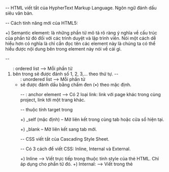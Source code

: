 -- HTML viết tắt của HypherText Markup Language. Ngôn ngữ đánh dấu siêu văn bản.

-- Cách tính năng mới của HTML5:

+) Semantic element: là những phần tử mô tả rõ ràng ý nghĩa về cấu trúc của phần tử đó đối
với các trình duyệt và lập trình viên. Nói một cách dễ hiểu hơn có nghĩa là chỉ cần đọc
tên các element này là chúng ta có thể hiểu được nội dung bên trong element này nói về cái gì.

-- <ol>: ordered list --> Mỗi phần tử <li> bên trong sẽ được đánh số 1, 2, 3,... theo thứ tự.
-- <ul>: unordered list --> Mỗi phần tử <li> sẽ được đánh dấu bằng chấm đen (•) theo mặc định.

-- <a>: anchor element --> Có 2 loại link: link với page khác trong cùng project, link tới một trang khác.

-- thuộc tính target trong <a>

+) \_self (mặc định) – Mở liên kết trong cùng tab hoặc cửa sổ hiện tại.

+) \_blank – Mở liên kết sang tab mới.

-- CSS viết tắt của Cascading Style Sheet.

-- Có 3 cách để viết CSS: Inline, Internal và External.

+) Inline --> Viết trực tiếp trong thuộc tính style của thẻ HTML. Chỉ áp dụng cho phần tử đó.
+) Internal: --> Viết trong thẻ <style> bên trong <head>. Dùng khi chỉ cần CSS cho một trang duy nhất.
+) External: --> Viết trong file .css riêng, rồi liên kết bằng <link>. Giúp quản lý code tốt hơn, áp dụng
được cho nhiều trang.

-- Table Element

- Ý nghĩa các thẻ:
  +) <table></table>: Xác định một bảng
  +) <thead></thead>: Phần đầu của bảng
  +) <tbody></tbody>: Phần thân của bảng
  +) <tr></tr> (table row): Xác định một hàng của bảng
  +) <th></th> (table header): Xác định tiêu đề của bảng
  +) <td></td> (table data): Xác định dữ liệu ô của bảng

- Thuộc tính:
  +) colspan: tạo ô mở rộng trên nhiều cột
  +) rowspan: tạo ô kéo dài trên nhiều hàng

-- Block, Inline, Inline-Block

+) Block: Luôn luôn bắt đầu trên một dòng mới, chiếm 100% width của cha. Padding và Margin áp dụng cho 4 phía.
+) Inline: Chiếm đủ width của content, không set width và height được. Padding và Margin
không thể set theo chìu dọc. pseudo element là 1 inline element.
+) Inline-Block: Giống như Inline nhưng set được height và width. img là 1 inline-block element.

-- FLEX BOX

- justify-content: trục chính

- align-items: trục phụ

- flex-grow: giá trị mặc định là 0, dùng để cho phép các phần tử giãn ra để chiếm các
  empty space còn lại. Nếu phần tử A có flex-grow: 1 còn phần tử B có flex-grow: 2 thì sẽ khoảng
  empty space mà B được chiếm sẽ gấp đôi A chứ không phải B sẽ bự gấp 2 lần A.

- flex-basis: giá trị mặc định là auto, đùng để set chiều rộng hoặc chiều cao của phần tử dựa vào
  flex-direction row hay column.

- flex-shrink: giá trị mặc định là 1, đùng để cho phép các phần tử tự động thu hẹp lại
  để phù hợp với flex container.

- flex: cả 3 properties flex-grow, flex-shrink và flex-basis đều dùng cho flex items con. Và flex
  là property shorthand của cả 3.

-- GRID

- Căn chỉnh các tracks bên trong grid containers --> Dùng justify-content, align-content.

- Căn chỉnh các grid items bên trong các grid cells chứa nó --> Dùng justify-items, align-items.

- Căn chỉnh 1 grid item trong grid cell chứa nó --> Dùng align-self, justify-self.

-- CSS SELECTOR

- [elementA] [elementB]: select tất cả elementB bên trong elementA.

- [elementA] + [elementB]: select elementB đầu tiên bên trong elementA.

- id và class:

-- ĐỘ ƯU TIÊN SELECTOR

- !important -> ID [#] -> Class [.] hoặc pseudo class [:] -> element -> universal [*].

+) Trong CSS, một id chỉ nên được sử dụng cho một phần tử duy nhất trong một file HTML.

-- COLOR

- Mọi màu đều có thể tạo ra nhờ sự kết hợp giữa 3 màu Red, Green, Blue.

- RGB/RGBA: rgba(red, green, blue, alpha).
  +) red, green, blue: Giá trị màu (từ 0 đến 255).
  +) alpha: Độ trong suốt (từ 0 đến 1), trong đó

- HEXADECIMAL NOTATION: Trong CSS, màu sắc có thể được biểu diễn bằng hệ thập lục phân (hexadecimal notation)
  với ký hiệu #RRGGBB, trong đó:
  +) RR (Red) là giá trị màu đỏ (từ 00 đến FF).
  +) GG (Green) là giá trị màu xanh lá cây (từ 00 đến FF).
  +) BB (Blue) là giá trị màu xanh dương (từ 00 đến FF).

-- CSS POSITION

- static: mặc định. absolute ko coi static là cha.

- relative: theo vị trí ban đầu của nó.

- absolute: theo vị trí của cha nó. absolute luôn đi tìm relative gần nhất. Một absolute element không
  chiếm diện tích trong dòng chảy bình thường của trang web.

- fixed: đi theo viewport.

- sticky: kết hợp giữa relative và fixed.

-- BOX SHADOW

- box-shadow: none|h-offset v-offset blur spread color |inset|initial|inherit;

+) none: Giá trị default: là không có shadow

+) h-offset: Điều chỉnh khoảng cách shadow theo chiều ngang. Giá trị dương cho shadow đổ bóng về bên phải
(bóng hiển thị ở bên phải), giá trị âm đổ bóng về bên trái (bóng đổ về bên trái)

+) v-offset: Điều chỉnh khoảng cách shadow theo chiều dọc. Giá trị dương cho shadow đổ bóng xuống dưới
(bóng xuất hiện ở dưới hình), giá trị âm cho shadow đổ bóng lên phía trên (bóng xuất hiện phía trên hình)

+) blur - không bắt buộc: Độ 'blur' - độ mờ của bóng. Giá trị càng lớn thì bóng càng mờ đi. Giá trị càng
nhỏ càng 'solid'

+) spread - không bắt buộc: Độ phân tán của shadow. Giá trị dương sẽ làm shadow rộng ra, giá trị âm sẽ thu nhỏ
kích cỡ shadow

+) color: màu của shadow. Mặc định là màu font-color hiện tại

+) inset - không bắt buộc: thay đổi shadow ngoài thành shadow nằm trong hình
(giống như mình nhìn đèn trần thạch cao ấy 😃)

- text-shadow: offset-x | offset-y | blur-radius | color

-- BOX MODEL

- Box Model là thứ mà browser dựa vào để tính toán một element rộng/cao bao nhiêu để render cho chính xác
  và đúng ý của developer.

- Kỹ thuật Box Model trong CSS bao gồm 4 phần quan trọng đó là:

+) Margin: Khoảng cách tính từ bên ngoài của phần tử.
+) Border: Đường viền của phần tử.
+) Padding: Khoảng cách tính từ bên trong của phần tử.
+) Content: Nội dung trong phần tử.

-- % trong CSS

- Khi dùng % cho kích thước (width, height, top, left, right, bottom, padding, margin, v.v.), giá trị sẽ
  dựa vào phần tử cha gần nhất có thuộc tính liên quan.

- Khi % áp dụng cho thuộc tính liên quan đến chữ (line-height, font-size), nó sẽ dựa vào chính kích thước
  của phần tử đó.

-- So sánh normalize và reset CSS

- reset CSS là set các giá trị như margin, padding, font-size về 0, Cũng list-style: none, ...
- normalize cũng như reset CSS nhưng không hoàn toàn loại bỏ các giá trị default mà thay vào đó chuẩn hóa
  lại các giá trị đó sao cho phù hợp với nhu cầu.

